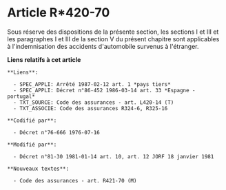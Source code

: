 # Article R*420-70

Sous réserve des dispositions de la présente section, les sections I et III et les paragraphes I et III de la section V du
présent chapitre sont applicables à l'indemnisation des accidents d'automobile survenus à l'étranger.

**Liens relatifs à cet article**

	**Liens**:

	  - SPEC_APPLI: Arrêté 1987-02-12 art. 1 *pays tiers*
	  - SPEC_APPLI: Décret n°86-452 1986-03-14 art. 33 *Espagne - portugal*
	  - TXT_SOURCE: Code des assurances - art. L420-14 (T)
	  - TXT_ASSOCIE: Code des assurances R324-6, R325-16

	**Codifié par**:

	  - Décret n°76-666 1976-07-16

	**Modifié par**:

	  - Décret n°81-30 1981-01-14 art. 10, art. 12 JORF 18 janvier 1981

	**Nouveaux textes**:

	  - Code des assurances - art. R421-70 (M)
